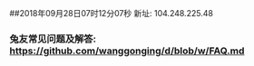 ##2018年09月28日07时12分07秒 新址: 104.248.225.48
### 兔友常见问题及解答: https://github.com/wanggonging/d/blob/w/FAQ.md
